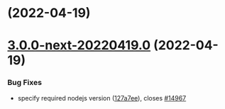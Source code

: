 # [](https://github.com/vuetifyjs/vuetify/compare/v3.0.0-next-20220419.0...v) (2022-04-19)



# [3.0.0-next-20220419.0](https://github.com/vuetifyjs/vuetify/compare/v3.0.0-beta.1...v3.0.0-next-20220419.0) (2022-04-19)


### Bug Fixes

* specify required nodejs version ([127a7ee](https://github.com/vuetifyjs/vuetify/commit/127a7eeac774541b3899c8a2fd3d269be19f2141)), closes [#14967](https://github.com/vuetifyjs/vuetify/issues/14967)



